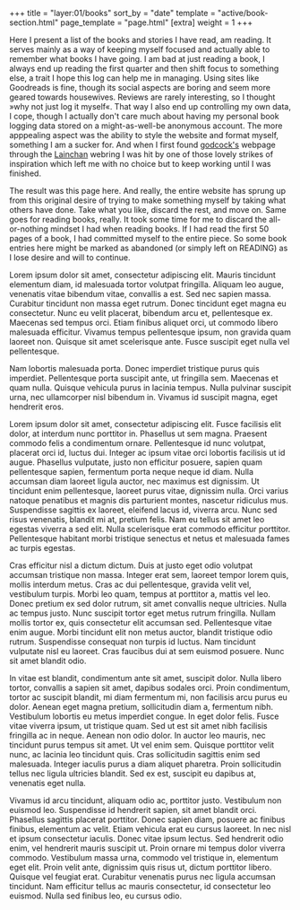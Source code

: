 +++
    title = "layer:01/books"
    sort_by = "date"
    template = "active/book-section.html"
    page_template = "page.html"
    [extra]
    weight = 1
+++

Here I present a list of the books and stories I have read, am reading. It serves mainly as a way of keeping myself focused and actually able to remember what books I have going. I am bad at just reading a book, I always end up reading the first quarter and then shift focus to something else, a trait I hope this log can help me in managing. Using sites like Goodreads is fine, though its social aspects are boring and seem more geared towards housewives. Reviews are rarely interesting, so I thought »why not just log it myself«. That way I also end up controlling my own data, I cope, though I actually don't care much about having my personal book logging data stored on a might-as-well-be anonymous account. The more apppealing aspect was the ability to style the website and format myself, something I am a sucker for. And when I first found [godcock's](https://godcock.neocities.org/lit) webpage through the [Lainchan](https://lainchan.org/) webring I was hit by one of those lovely strikes of inspiration which left me with no choice but to keep working until I was finished. 

The result was this page here. And really, the entire website has sprung up from this original desire of trying to make something myself by taking what others have done. Take what you like, discard the rest, and move on. Same goes for reading books, really. It took some time for me to discard the all-or-nothing mindset I had when reading books. If I had read the first 50 pages of a book, I had committed myself to the entire piece. So some book entries here might be marked as abandoned (or simply left on READING) as I lose desire and will to continue.

Lorem ipsum dolor sit amet, consectetur adipiscing elit. Mauris tincidunt elementum diam, id malesuada tortor volutpat fringilla. Aliquam leo augue, venenatis vitae bibendum vitae, convallis a est. Sed nec sapien massa. Curabitur tincidunt non massa eget rutrum. Donec tincidunt eget magna eu consectetur. Nunc eu velit placerat, bibendum arcu et, pellentesque ex. Maecenas sed tempus orci. Etiam finibus aliquet orci, ut commodo libero malesuada efficitur. Vivamus tempus pellentesque ipsum, non gravida quam laoreet non. Quisque sit amet scelerisque ante. Fusce suscipit eget nulla vel pellentesque.

Nam lobortis malesuada porta. Donec imperdiet tristique purus quis imperdiet. Pellentesque porta suscipit ante, ut fringilla sem. Maecenas et quam nulla. Quisque vehicula purus in lacinia tempus. Nulla pulvinar suscipit urna, nec ullamcorper nisl bibendum in. Vivamus id suscipit magna, eget hendrerit eros.

Lorem ipsum dolor sit amet, consectetur adipiscing elit. Fusce facilisis elit dolor, at interdum nunc porttitor in. Phasellus ut sem magna. Praesent commodo felis a condimentum ornare. Pellentesque id nunc volutpat, placerat orci id, luctus dui. Integer ac ipsum vitae orci lobortis facilisis ut id augue. Phasellus vulputate, justo non efficitur posuere, sapien quam pellentesque sapien, fermentum porta neque neque id diam. Nulla accumsan diam laoreet ligula auctor, nec maximus est dignissim. Ut tincidunt enim pellentesque, laoreet purus vitae, dignissim nulla. Orci varius natoque penatibus et magnis dis parturient montes, nascetur ridiculus mus. Suspendisse sagittis ex laoreet, eleifend lacus id, viverra arcu. Nunc sed risus venenatis, blandit mi at, pretium felis. Nam eu tellus sit amet leo egestas viverra a sed elit. Nulla scelerisque erat commodo efficitur porttitor. Pellentesque habitant morbi tristique senectus et netus et malesuada fames ac turpis egestas.

Cras efficitur nisl a dictum dictum. Duis at justo eget odio volutpat accumsan tristique non massa. Integer erat sem, laoreet tempor lorem quis, mollis interdum metus. Cras ac dui pellentesque, gravida velit vel, vestibulum turpis. Morbi leo quam, tempus at porttitor a, mattis vel leo. Donec pretium ex sed dolor rutrum, sit amet convallis neque ultricies. Nulla ac tempus justo. Nunc suscipit tortor eget metus rutrum fringilla. Nullam mollis tortor ex, quis consectetur elit accumsan sed. Pellentesque vitae enim augue. Morbi tincidunt elit non metus auctor, blandit tristique odio rutrum. Suspendisse consequat non turpis id luctus. Nam tincidunt vulputate nisl eu laoreet. Cras faucibus dui at sem euismod posuere. Nunc sit amet blandit odio.

In vitae est blandit, condimentum ante sit amet, suscipit dolor. Nulla libero tortor, convallis a sapien sit amet, dapibus sodales orci. Proin condimentum, tortor ac suscipit blandit, mi diam fermentum mi, non facilisis arcu purus eu dolor. Aenean eget magna pretium, sollicitudin diam a, fermentum nibh. Vestibulum lobortis eu metus imperdiet congue. In eget dolor felis. Fusce vitae viverra ipsum, ut tristique quam. Sed ut est sit amet nibh facilisis fringilla ac in neque. Aenean non odio dolor. In auctor leo mauris, nec tincidunt purus tempus sit amet. Ut vel enim sem. Quisque porttitor velit nunc, ac lacinia leo tincidunt quis. Cras sollicitudin sagittis enim sed malesuada. Integer iaculis purus a diam aliquet pharetra. Proin sollicitudin tellus nec ligula ultricies blandit. Sed ex est, suscipit eu dapibus at, venenatis eget nulla.

Vivamus id arcu tincidunt, aliquam odio ac, porttitor justo. Vestibulum non euismod leo. Suspendisse id hendrerit sapien, sit amet blandit orci. Phasellus sagittis placerat porttitor. Donec sapien diam, posuere ac finibus finibus, elementum ac velit. Etiam vehicula erat eu cursus laoreet. In nec nisl et ipsum consectetur iaculis. Donec vitae ipsum lectus. Sed hendrerit odio enim, vel hendrerit mauris suscipit ut. Proin ornare mi tempus dolor viverra commodo. Vestibulum massa urna, commodo vel tristique in, elementum eget elit. Proin velit ante, dignissim quis risus ut, dictum porttitor libero. Quisque vel feugiat erat. Curabitur venenatis purus nec ligula accumsan tincidunt. Nam efficitur tellus ac mauris consectetur, id consectetur leo euismod. Nulla sed finibus leo, eu cursus odio.
